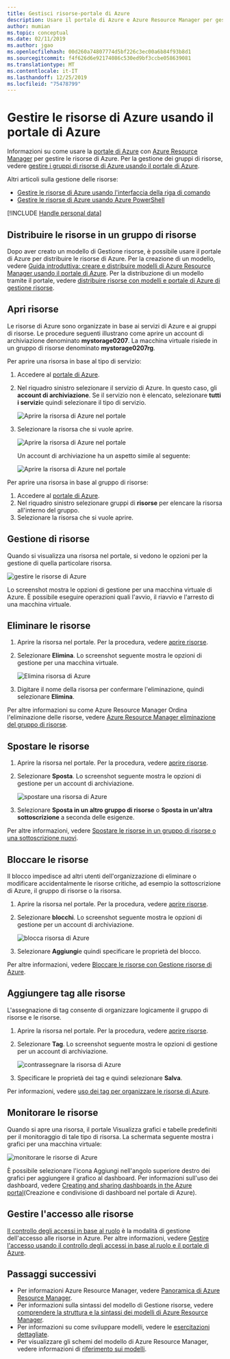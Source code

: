```yaml
---
title: Gestisci risorse-portale di Azure
description: Usare il portale di Azure e Azure Resource Manager per gestire le risorse. Viene illustrato come distribuire ed eliminare risorse.
author: mumian
ms.topic: conceptual
ms.date: 02/11/2019
ms.author: jgao
ms.openlocfilehash: 00d260a74807774d5bf226c3ec00a6b84f93b8d1
ms.sourcegitcommit: f4f626d6e92174086c530ed9bf3ccbe058639081
ms.translationtype: MT
ms.contentlocale: it-IT
ms.lasthandoff: 12/25/2019
ms.locfileid: "75478799"
---
```

# <a name="manage-azure-resources-by-using-the-azure-portal"></a>Gestire le risorse di Azure usando il portale di Azure

Informazioni su come usare la [portale di Azure](https://portal.azure.com) con [Azure Resource Manager](overview.md) per gestire le risorse di Azure. Per la gestione dei gruppi di risorse, vedere [gestire i gruppi di risorse di Azure usando il portale di Azure](manage-resource-groups-portal.md).

Altri articoli sulla gestione delle risorse:

- [Gestire le risorse di Azure usando l'interfaccia della riga di comando](manage-resources-cli.md)
- [Gestire le risorse di Azure usando Azure PowerShell](manage-resources-powershell.md)

[!INCLUDE [Handle personal data](../../../includes/gdpr-intro-sentence.md)]

## <a name="deploy-resources-to-a-resource-group"></a>Distribuire le risorse in un gruppo di risorse

Dopo aver creato un modello di Gestione risorse, è possibile usare il portale di Azure per distribuire le risorse di Azure. Per la creazione di un modello, vedere [Guida introduttiva: creare e distribuire modelli di Azure Resource Manager usando il portale di Azure](../templates/quickstart-create-templates-use-the-portal.md). Per la distribuzione di un modello tramite il portale, vedere [distribuire risorse con modelli e portale di Azure di gestione risorse](../templates/deploy-portal.md).

## <a name="open-resources"></a>Apri risorse

Le risorse di Azure sono organizzate in base ai servizi di Azure e ai gruppi di risorse. Le procedure seguenti illustrano come aprire un account di archiviazione denominato **mystorage0207**. La macchina virtuale risiede in un gruppo di risorse denominato **mystorage0207rg**.

Per aprire una risorsa in base al tipo di servizio:

1. Accedere al [portale di Azure](https://portal.azure.com).
2. Nel riquadro sinistro selezionare il servizio di Azure. In questo caso, gli **account di archiviazione**.  Se il servizio non è elencato, selezionare **tutti i servizi**e quindi selezionare il tipo di servizio.

    ![Aprire la risorsa di Azure nel portale](./media/manage-resources-portal/manage-azure-resources-portal-open-service.png)

3. Selezionare la risorsa che si vuole aprire.

    ![Aprire la risorsa di Azure nel portale](./media/manage-resources-portal/manage-azure-resources-portal-open-resource.png)

    Un account di archiviazione ha un aspetto simile al seguente:

    ![Aprire la risorsa di Azure nel portale](./media/manage-resources-portal/manage-azure-resources-portal-open-resource-storage.png)

Per aprire una risorsa in base al gruppo di risorse:

1. Accedere al [portale di Azure](https://portal.azure.com).
2. Nel riquadro sinistro selezionare gruppi di **risorse** per elencare la risorsa all'interno del gruppo.
3. Selezionare la risorsa che si vuole aprire. 

## <a name="manage-resources"></a>Gestione di risorse

Quando si visualizza una risorsa nel portale, si vedono le opzioni per la gestione di quella particolare risorsa.

![gestire le risorse di Azure](./media/manage-resources-portal/manage-azure-resources-portal-manage-resource.png)

Lo screenshot mostra le opzioni di gestione per una macchina virtuale di Azure. È possibile eseguire operazioni quali l'avvio, il riavvio e l'arresto di una macchina virtuale.

## <a name="delete-resources"></a>Eliminare le risorse

1. Aprire la risorsa nel portale. Per la procedura, vedere [aprire risorse](#open-resources).
2. Selezionare **Elimina**. Lo screenshot seguente mostra le opzioni di gestione per una macchina virtuale.

    ![Elimina risorsa di Azure](./media/manage-resources-portal/manage-azure-resources-portal-delete-resource.png)
3. Digitare il nome della risorsa per confermare l'eliminazione, quindi selezionare **Elimina**.

Per altre informazioni su come Azure Resource Manager Ordina l'eliminazione delle risorse, vedere [Azure Resource Manager eliminazione del gruppo di risorse](delete-resource-group.md).

## <a name="move-resources"></a>Spostare le risorse

1. Aprire la risorsa nel portale. Per la procedura, vedere [aprire risorse](#open-resources).
2. Selezionare **Sposta**. Lo screenshot seguente mostra le opzioni di gestione per un account di archiviazione.

    ![spostare una risorsa di Azure](./media/manage-resources-portal/manage-azure-resources-portal-move-resource.png)
3. Selezionare **Sposta in un altro gruppo di risorse** o **Sposta in un'altra sottoscrizione** a seconda delle esigenze.

Per altre informazioni, vedere [Spostare le risorse in un gruppo di risorse o una sottoscrizione nuovi](move-resource-group-and-subscription.md).

## <a name="lock-resources"></a>Bloccare le risorse

Il blocco impedisce ad altri utenti dell'organizzazione di eliminare o modificare accidentalmente le risorse critiche, ad esempio la sottoscrizione di Azure, il gruppo di risorse o la risorsa. 

1. Aprire la risorsa nel portale. Per la procedura, vedere [aprire risorse](#open-resources).
2. Selezionare **blocchi**. Lo screenshot seguente mostra le opzioni di gestione per un account di archiviazione.

    ![blocca risorsa di Azure](./media/manage-resources-portal/manage-azure-resources-portal-lock-resource.png)
3. Selezionare **Aggiungi**e quindi specificare le proprietà del blocco.

Per altre informazioni, vedere [Bloccare le risorse con Gestione risorse di Azure](lock-resources.md).

## <a name="tag-resources"></a>Aggiungere tag alle risorse

L'assegnazione di tag consente di organizzare logicamente il gruppo di risorse e le risorse. 

1. Aprire la risorsa nel portale. Per la procedura, vedere [aprire risorse](#open-resources).
2. Selezionare **Tag**. Lo screenshot seguente mostra le opzioni di gestione per un account di archiviazione.

    ![contrassegnare la risorsa di Azure](./media/manage-resources-portal/manage-azure-resources-portal-tag-resource.png)
3. Specificare le proprietà dei tag e quindi selezionare **Salva**.

Per informazioni, vedere [uso dei tag per organizzare le risorse di Azure](tag-resources.md#portal).

## <a name="monitor-resources"></a>Monitorare le risorse

Quando si apre una risorsa, il portale Visualizza grafici e tabelle predefiniti per il monitoraggio di tale tipo di risorsa. La schermata seguente mostra i grafici per una macchina virtuale:

![monitorare le risorse di Azure](./media/manage-resources-portal/manage-azure-resources-portal-monitor-resource.png)

È possibile selezionare l'icona Aggiungi nell'angolo superiore destro dei grafici per aggiungere il grafico al dashboard. Per informazioni sull'uso dei dashboard, vedere [Creating and sharing dashboards in the Azure portal](../../azure-portal/azure-portal-dashboards.md)(Creazione e condivisione di dashboard nel portale di Azure).

## <a name="manage-access-to-resources"></a>Gestire l'accesso alle risorse

[Il controllo degli accessi in base al ruolo](../../role-based-access-control/overview.md) è la modalità di gestione dell'accesso alle risorse in Azure. Per altre informazioni, vedere [Gestire l'accesso usando il controllo degli accessi in base al ruolo e il portale di Azure](../../role-based-access-control/role-assignments-portal.md).

## <a name="next-steps"></a>Passaggi successivi

- Per informazioni Azure Resource Manager, vedere [Panoramica di Azure Resource Manager](overview.md).
- Per informazioni sulla sintassi del modello di Gestione risorse, vedere [comprendere la struttura e la sintassi dei modelli di Azure Resource Manager](../templates/template-syntax.md).
- Per informazioni su come sviluppare modelli, vedere le [esercitazioni dettagliate](/azure/azure-resource-manager/).
- Per visualizzare gli schemi del modello di Azure Resource Manager, vedere informazioni di [riferimento sui modelli](/azure/templates/).
